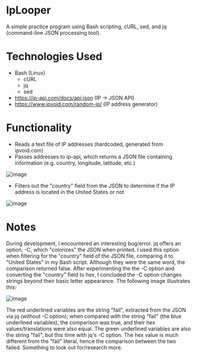 # IpLooper
A simple practice program using Bash scripting, cURL, sed, and jq (command-line JSON processing tool).

# Technologies Used
* Bash (Linux)
   * cURL
   * jq
   * sed
* https://ip-api.com/docs/api:json (IP -> JSON API)
* https://www.ipvoid.com/random-ip/ (IP address generator)

# Functionality
* Reads a text file of IP addresses (hardcoded, generated from ipvoid.com)
* Passes addresses to ip-api, which returns a JSON file containing information (e.g. country, longitude, latitude, etc.)
  
![image](https://github.com/JustATangMan/IpLooper/assets/45743962/161bafbd-1a23-46b3-827c-f81d2b3ccce6)
  
* Filters out the "country" field from the JSON to determine if the IP address is located in the United States or not
  
![image](https://github.com/JustATangMan/IpLooper/assets/45743962/831bb953-d8f9-4a7e-86ec-80df9834cd0a)
  
# Notes
During development, I encountered an interesting bug/error. jq offers an option, -C, which "colorizes" the JSON when printed. I used this option when filtering for 
the "country" field of the JSON file, comparing it to "United States" in my Bash script.
Although they were the same word, the comparison returned false. After experimenting the the -C option and converting the "country" field to hex, I concluded the -C 
option changes strings beyond their basic letter appearance. The following image illustrates this:
  
![image](https://github.com/JustATangMan/IpLooper/assets/45743962/7bcfce7f-434f-49c3-a225-1218de0d1ef9)
  
The red underlined variables are the string "fail", extracted from the JSON via jq (without -C option); when compared with the string "fail" 
(the blue underlined variables), the comparison was true, and their hex values/translations were also equal.
The green underlined variables are also the string "fail", but this time with jq's -C option. The hex value is much different from the "fail" literal, hence the 
comparison between the two failed. 
Something to look out for/research more.
